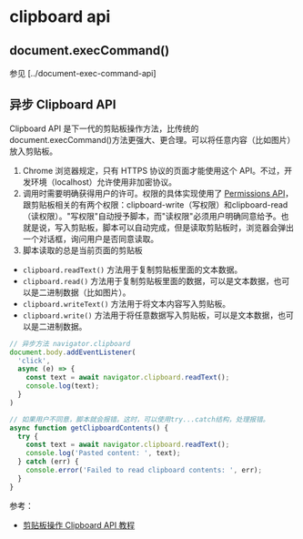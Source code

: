 # clipboard api

## document.execCommand()

参见 [../document-exec-command-api]

## 异步 Clipboard API

Clipboard API 是下一代的剪贴板操作方法，比传统的document.execCommand()方法更强大、更合理。可以将任意内容（比如图片）放入剪贴板。

1. Chrome 浏览器规定，只有 HTTPS 协议的页面才能使用这个 API。不过，开发环境（localhost）允许使用非加密协议。
2. 调用时需要明确获得用户的许可。权限的具体实现使用了 [Permissions API](https://developer.mozilla.org/en-US/docs/Web/API/Permissions_API)，跟剪贴板相关的有两个权限：clipboard-write（写权限）和clipboard-read（读权限）。"写权限"自动授予脚本，而"读权限"必须用户明确同意给予。也就是说，写入剪贴板，脚本可以自动完成，但是读取剪贴板时，浏览器会弹出一个对话框，询问用户是否同意读取。
3. 脚本读取的总是当前页面的剪贴板

- `clipboard.readText()` 方法用于复制剪贴板里面的文本数据。
- `clipboard.read()` 方法用于复制剪贴板里面的数据，可以是文本数据，也可以是二进制数据（比如图片）。
- `clipboard.writeText()` 方法用于将文本内容写入剪贴板。
- `clipboard.write()` 方法用于将任意数据写入剪贴板，可以是文本数据，也可以是二进制数据。

```js
// 异步方法 navigator.clipboard
document.body.addEventListener(
  'click',
  async (e) => {
    const text = await navigator.clipboard.readText();
    console.log(text);
  }
)

// 如果用户不同意，脚本就会报错。这时，可以使用try...catch结构，处理报错。
async function getClipboardContents() {
  try {
    const text = await navigator.clipboard.readText();
    console.log('Pasted content: ', text);
  } catch (err) {
    console.error('Failed to read clipboard contents: ', err);
  }
}

```

参考：

- [剪贴板操作 Clipboard API 教程](https://www.ruanyifeng.com/blog/2021/01/clipboard-api.html)
